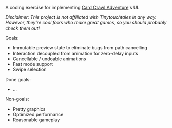 A coding exercise for implementing [Card Crawl Adventure](http://adventure.cardcrawl.com)'s UI.

_Disclaimer: This project is not affiliated with Tinytouchtales in any way. However, they're cool folks who make great games, so you should probably check them out!_

Goals:
- Immutable preview state to eliminate bugs from path cancelling
- Interaction decoupled from animation for zero-delay inputs
- Cancellable / undoable animations
- Fast mode support
- Swipe selection

Done goals:
- ...

Non-goals:
- Pretty graphics
- Optimized performance
- Reasonable gameplay
